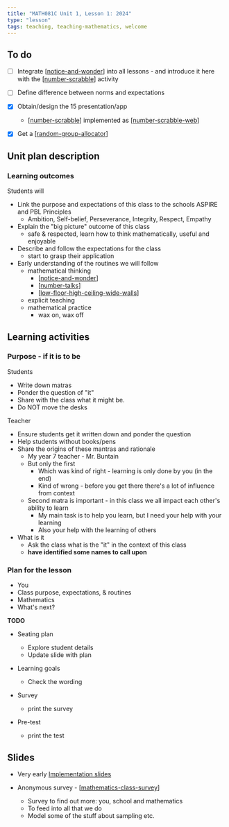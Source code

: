 ```yaml
---
title: "MATH081C Unit 1, Lesson 1: 2024"
type: "lesson"
tags: teaching, teaching-mathematics, welcome
---
```




## To do

- [ ] Integrate [[notice-and-wonder]] into all lessons - and introduce it here with the [[number-scrabble]] activity
- [ ] Define difference between norms and expectations
- [x] Obtain/design the 15 presentation/app

    - [[number-scrabble]] implemented as [[number-scrabble-web]]
- [X] Get a [[random-group-allocator]]

## Unit plan description

### Learning outcomes

Students will 

- Link the purpose and expectations of this class to the schools ASPIRE and PBL Principles
    - Ambition, Self-belief, Perseverance, Integrity, Respect, Empathy
- Explain the "big picture" outcome of this class
    - safe & respected, learn how to think mathematically, useful and enjoyable
- Describe and follow the expectations for the class
    - start to grasp their application
- Early understanding of the routines we will follow
    - mathematical thinking
        - [[notice-and-wonder]]
        - [[number-talks]]
        - [[low-floor-high-ceiling-wide-walls]]
    - explicit teaching
    - mathematical practice
        - wax on, wax off

## Learning activities

### Purpose - if it is to be

Students

- Write down matras 
- Ponder the question of "it"
- Share with the class what it might be.
- Do NOT move the desks

Teacher

- Ensure students get it written down and ponder the question
- Help students without books/pens
- Share the origins of these mantras and rationale
  - My year 7 teacher - Mr. Buntain
  - But only the first
    - Which was kind of right - learning is only done by you (in the end)
    - Kind of wrong - before you get there there's a lot of influence from context
  - Second matra is important - in this class we all impact each other's ability to learn
    - My main task is to help you learn, but I need your help with your learning
    - Also your help with the learning of others
- What is it
    - Ask the class what is the "it" in the context of this class
    - **have identified some names to call upon**




### Plan for the lesson

- You
- Class purpose, expectations, & routines
- Mathematics
- What's next?

**TODO** 

- Seating plan 
  - Explore student details 
  - Update slide with plan

- Learning goals 
  - Check the wording

- Survey
    - print the survey

- Pre-test
    - print the test

## Slides

- Very early [Implementation slides](./welcome.html)


- Anonymous survey - [[mathematics-class-survey]]

    - Survey to find out more: you, school and mathematics
    - To feed into all that we do
    - Model some of the stuff about sampling etc.


[//begin]: # "Autogenerated link references for markdown compatibility"
[notice-and-wonder]: ../../../Mathematics/notice-and-wonder "Notice and wonder"
[number-scrabble]: ../../../../Representations/number-scrabble "Number scrabble (aka Fifteen)"
[number-scrabble-web]: ../../../../CASA/number-scrabble-web "Number Scrabble - web implementation"
[random-group-allocator]: ../../../../CASA/random-group-allocator "Random Group Allocator"
[number-talks]: ../../../Mathematics/number-talks "Number talks"
[low-floor-high-ceiling-wide-walls]: ../../../low-floor-high-ceiling-wide-walls "Low Floor, High Ceiling, Wide Walls"
[mathematics-class-survey]: ../../../Mathematics/mathematics-class-survey "Mathematics Class Survey"
[//end]: # "Autogenerated link references"